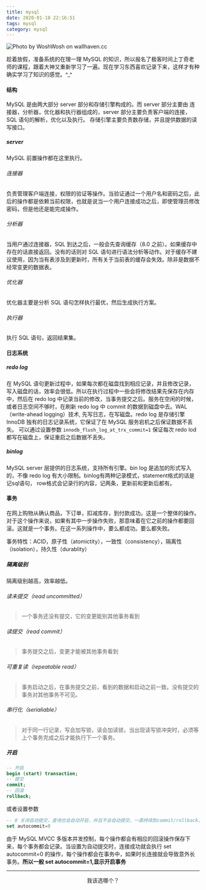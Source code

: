 ```yaml
---
title: mysql
date: 2020-01-18 22:16:51
tags: mysql
category: mysql
---
```


![Photo by WoshWosh on wallhaven.cc](/mysql.png)


趁着放假，准备系统的在理一理 MySQL 的知识，所以报名了极客时间上丁奇老师的课程，跟着大神又重新学习了一遍。现在学习东西喜欢记录下来，这样才有种确实学习了知识的感觉。^_^

<!--more-->

#### 结构

MySQL 是由两大部分 server 部分和存储引擎构成的。而 server 部分主要由 连接器，分析器，优化器和执行器组成的，server 部分主要负责客户端的连接，SQL 语句的解析，优化以及执行。 存储引擎主要负责数存储，并且提供数据的读写接口。

##### server

MySQL 前置操作都在这里执行。

###### 连接器

负责管理客户端连接，权限的验证等操作。当验证通过一个用户名和密码之后，此后的操作都是依赖当前权限，也就是说当一个用户连接成功之后，即使管理员修改密码，但是他还是能完成操作。

###### 分析器

当用户通过连接器，SQL 到达之后，一般会先查询缓存（8.0 之前）。如果缓存中存在的话直接返回。没有的话则对 SQL 语句进行语法分析等动作。对于缓存不建议使用，因为当有表涉及到更新时，所有关于当前表的缓存会失效。除非是数据不经常变更的数据表。

###### 优化器

优化器主要是分析 SQL 语句怎样执行最优，然后生成执行方案。

###### 执行器

执行 SQL 语句，返回结果集。

#### 日志系统

##### redo log

在 MySQL 语句更新过程中，如果每次都在磁盘找到相应记录，并且修改记录，写入磁盘的话，效率会很低。所以在执行过程中一些会将修改结果先保存在内存中，然后在 redo log 中记录当前的修改，当事务提交之后。服务在空闲的时候，或者日志空间不够时，在刷新 redo log 中 commit 的数据到磁盘中去。WAL （write-ahead logging）技术, 先写日志，在写磁盘。redo log 是存储引擎 InnoDB 独有的日志记录系统，它保证了在 MySQL 服务宕机之后保证数据不丢失。 可以通过设置参数 `innodb_flush_log_at_trx_commit=1` 保证每次 redo lod 都写在磁盘上，保证重启之后数据不丢失。

##### binlog

MySQL server 层提供的日志系统，支持所有引擎。bin log 是追加的形式写入的，不像 redo log 有大小限制。binlog有两种记录模式，statement格式的话是记sql语句， row格式会记录行的内容，记两条，更新前和更新后都有。


#### 事务

在网上购物从确认商品，下订单，扣减库存，到付款成功。这是一个整体的操作。对于这个操作来说，如果有其中一步操作失败，那意味着在它之前的操作都要回滚。这就是一个事务。在这一系列操作中，要么都成功。要么都失败。

事务特性：ACID，原子性（atomictity），一致性（consistency），隔离性（isolation），持久性（durablity）


##### 隔离级别
隔离级别越高，效率越低。

###### 读未提交（read uncommitted）

> 一个事务还没有提交，它的变更能别其他事务看到




###### 读提交（read commit）

> 事务提交之后，变更才能被其他事务看到


###### 可重复读（repeatable read）

> 事务启动之后，在事务提交之前，看到的数据和启动之前一致。没有提交的事务对其他事务不可见。


###### 串行化（serialiable）

> 对于同一行记录，写会加写锁，读会加读锁，当出现读写锁冲突时，必须等上个事务完成之后才能执行下一个事务。

##### 开启
```sql
-- 开启
begin (start) transaction;
-- 提交
commit;
-- 回滚
rollback;
```
或者设置参数
```sql 
-- 0 关闭自动提交，查询也会自动开启，并且不会自动提交。一直持续到commit/rollback，或者断开连接。
set autocommit=0
```

由于 MySQL MVCC 多版本并发控制，每个操作都会有相应的回滚操作保存下来，每个事务都会记录。当设置为自动提交时，连接成功就会执行 set autocommit=0 的操作，每个操作都会在事务中，如果时长连接就会导致意外长事务。**所以一般 set autocommit=1,显示开启事务**









***

<center>我该选哪个？</center>